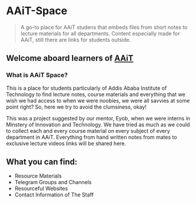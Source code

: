 # AAiT-Space
> A go-to place for AAiT studens that embeds files from short notes to lecture materials for all departments.
> Content especially made for AAiT, still there are links for students outside.

## Welcome aboard learners of [AAiT](https://aait.edu.et)
### What is **AAiT Space?**

This is a place for students particularly of Addis Ababa Institute of Technology to find lecture notes, course materials and everything that we wish we had access to
when we were noobies, we were all savvies at some point right? So, here we try to avoid the clumsiness, okay!

This was a project suggested by our mentor, Eyob, when we were interns in Minstery of Innovation and Technology. We have tried as much as we could to collect
each and every course material on every subject of every department in AAiT. Everything from hand written notes from mates to exclusive lecture videos links will
be shared here.

## What you can find:
- Resource Materials
- Telegram Groups and Channels
- Resourceful Websites
- Contact Information of The Staff
